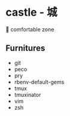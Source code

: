 # castle - 城
:european_castle: comfortable zone

## Furnitures
* git
* peco
* pry
* rbenv-default-gems
* tmux
* tmuxinator
* vim
* zsh

